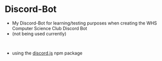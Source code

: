 # Discord-Bot
- My Discord-Bot for learning/testing purposes when creating the WHS Computer Science Club Discord Bot
- (not being used currently)  

<br>

- using the [discord.js](https://discord.js.org/?source=post_page---------------------------#/) npm package